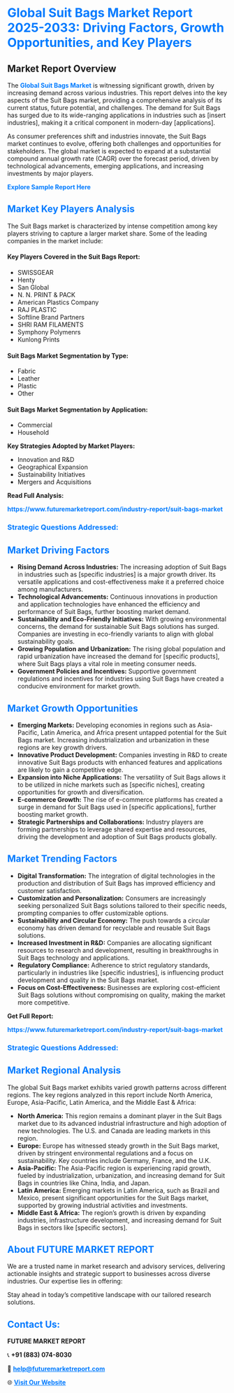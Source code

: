 <h1 style="color: #007BFF;">Global Suit Bags Market Report 2025-2033: Driving Factors, Growth Opportunities, and Key Players</h1>

<section id="overview">
<h2>Market Report Overview</h2>
<p>The <a href="https://www.futuremarketreport.com/industry-report/suit-bags-market" style="color: #007BFF; text-decoration: none;"><strong>Global Suit Bags Market</strong></a> is witnessing significant growth, driven by increasing demand across various industries. This report delves into the key aspects of the Suit Bags market, providing a comprehensive analysis of its current status, future potential, and challenges. The demand for Suit Bags has surged due to its wide-ranging applications in industries such as [insert industries], making it a critical component in modern-day [applications].</p>
<p>As consumer preferences shift and industries innovate, the Suit Bags market continues to evolve, offering both challenges and opportunities for stakeholders. The global market is expected to expand at a substantial compound annual growth rate (CAGR) over the forecast period, driven by technological advancements, emerging applications, and increasing investments by major players.</p>
</section>

<section id="overview">
<p><a href="https://www.futuremarketreport.com/request-sample/reportId=61795" style="color: #007BFF; text-decoration: none;"><strong>Explore Sample Report Here</strong></a></p>
</section>

<section id="key-players">
<h2 style="color: #007BFF;">Market Key Players Analysis</h2>
<p>The Suit Bags market is characterized by intense competition among key players striving to capture a larger market share. Some of the leading companies in the market include:</p>
<h4>Key Players Covered in the Suit Bags Report:</h4>
<ul><li>SWISSGEAR</li><li>Henty</li><li>San Global</li><li>N. N. PRINT &amp; PACK</li><li>American Plastics Company</li><li>RAJ PLASTIC</li><li>Softline Brand Partners</li><li>SHRI RAM FILAMENTS</li><li>Symphony Polymenrs</li><li>Kunlong Prints</li></ul>
<h4>Suit Bags Market Segmentation by Type:</h4>
<ul><li>Fabric</li><li>Leather</li><li>Plastic</li><li>Other</li></ul>

<h4>Suit Bags Market Segmentation by Application:</h4>
<ul><li>Commercial</li><li>Household</li></ul>
<p><strong>Key Strategies Adopted by Market Players:</strong></p>
<ul>
<li>Innovation and R&D</li>
<li>Geographical Expansion</li>
<li>Sustainability Initiatives</li>
<li>Mergers and Acquisitions</li>
</ul>
</section>

<section>
<p><strong>Read Full Analysis: </strong></p><a href="https://www.futuremarketreport.com/industry-report/suit-bags-market" style="color: #007BFF; text-decoration: none;"><strong>https://www.futuremarketreport.com/industry-report/suit-bags-market</strong></a>
<h3 style="color: #007BFF;">Strategic Questions Addressed:</h3>
</section>

<section id="driving-factors">
<h2 style="color: #007BFF;">Market Driving Factors</h2>
<ul>
<li><strong>Rising Demand Across Industries:</strong> The increasing adoption of Suit Bags in industries such as [specific industries] is a major growth driver. Its versatile applications and cost-effectiveness make it a preferred choice among manufacturers.</li>
<li><strong>Technological Advancements:</strong> Continuous innovations in production and application technologies have enhanced the efficiency and performance of Suit Bags, further boosting market demand.</li>
<li><strong>Sustainability and Eco-Friendly Initiatives:</strong> With growing environmental concerns, the demand for sustainable Suit Bags solutions has surged. Companies are investing in eco-friendly variants to align with global sustainability goals.</li>
<li><strong>Growing Population and Urbanization:</strong> The rising global population and rapid urbanization have increased the demand for [specific products], where Suit Bags plays a vital role in meeting consumer needs.</li>
<li><strong>Government Policies and Incentives:</strong> Supportive government regulations and incentives for industries using Suit Bags have created a conducive environment for market growth.</li>
</ul>
</section>

<section id="growth-opportunities">
<h2 style="color: #007BFF;">Market Growth Opportunities</h2>
<ul>
<li><strong>Emerging Markets:</strong> Developing economies in regions such as Asia-Pacific, Latin America, and Africa present untapped potential for the Suit Bags market. Increasing industrialization and urbanization in these regions are key growth drivers.</li>
<li><strong>Innovative Product Development:</strong> Companies investing in R&D to create innovative Suit Bags products with enhanced features and applications are likely to gain a competitive edge.</li>
<li><strong>Expansion into Niche Applications:</strong> The versatility of Suit Bags allows it to be utilized in niche markets such as [specific niches], creating opportunities for growth and diversification.</li>
<li><strong>E-commerce Growth:</strong> The rise of e-commerce platforms has created a surge in demand for Suit Bags used in [specific applications], further boosting market growth.</li>
<li><strong>Strategic Partnerships and Collaborations:</strong> Industry players are forming partnerships to leverage shared expertise and resources, driving the development and adoption of Suit Bags products globally.</li>
</ul>
</section>

<section id="trending-factors">
<h2 style="color: #007BFF;">Market Trending Factors</h2>
<ul>
<li><strong>Digital Transformation:</strong> The integration of digital technologies in the production and distribution of Suit Bags has improved efficiency and customer satisfaction.</li>
<li><strong>Customization and Personalization:</strong> Consumers are increasingly seeking personalized Suit Bags solutions tailored to their specific needs, prompting companies to offer customizable options.</li>
<li><strong>Sustainability and Circular Economy:</strong> The push towards a circular economy has driven demand for recyclable and reusable Suit Bags solutions.</li>
<li><strong>Increased Investment in R&D:</strong> Companies are allocating significant resources to research and development, resulting in breakthroughs in Suit Bags technology and applications.</li>
<li><strong>Regulatory Compliance:</strong> Adherence to strict regulatory standards, particularly in industries like [specific industries], is influencing product development and quality in the Suit Bags market.</li>
<li><strong>Focus on Cost-Effectiveness:</strong> Businesses are exploring cost-efficient Suit Bags solutions without compromising on quality, making the market more competitive.</li>
</ul>
</section>

<section>
<p><strong>Get Full Report: </strong></p><a href="https://www.futuremarketreport.com/industry-report/suit-bags-market" style="color: #007BFF; text-decoration: none;"><strong>https://www.futuremarketreport.com/industry-report/suit-bags-market</strong></a>
<h3 style="color: #007BFF;">Strategic Questions Addressed:</h3>
</section>


<section id="regional-analysis">
<h2 style="color: #007BFF;">Market Regional Analysis</h2>
<p>The global Suit Bags market exhibits varied growth patterns across different regions. The key regions analyzed in this report include North America, Europe, Asia-Pacific, Latin America, and the Middle East & Africa:</p>
<ul>
<li><strong>North America:</strong> This region remains a dominant player in the Suit Bags market due to its advanced industrial infrastructure and high adoption of new technologies. The U.S. and Canada are leading markets in this region.</li>
<li><strong>Europe:</strong> Europe has witnessed steady growth in the Suit Bags market, driven by stringent environmental regulations and a focus on sustainability. Key countries include Germany, France, and the U.K.</li>
<li><strong>Asia-Pacific:</strong> The Asia-Pacific region is experiencing rapid growth, fueled by industrialization, urbanization, and increasing demand for Suit Bags in countries like China, India, and Japan.</li>
<li><strong>Latin America:</strong> Emerging markets in Latin America, such as Brazil and Mexico, present significant opportunities for the Suit Bags market, supported by growing industrial activities and investments.</li>
<li><strong>Middle East & Africa:</strong> The region’s growth is driven by expanding industries, infrastructure development, and increasing demand for Suit Bags in sectors like [specific sectors].</li>
</ul>
</section>

<footer>
<h2 style="color: #007BFF;">About FUTURE MARKET REPORT</h2>
<p>We are a trusted name in market research and advisory services, delivering actionable insights and strategic support to businesses across diverse industries. Our expertise lies in offering:</p>

<p>Stay ahead in today’s competitive landscape with our tailored research solutions.</p>

<h2 style="color: #007BFF;">Contact Us:</h2>
<p><strong>FUTURE MARKET REPORT</strong></p>
<p>📞 <strong>+91 (883) 074-8030</strong></p>
<p>📧 <strong><a href="mailto:help@futuremarketreport.com" style="color: #007BFF;">help@futuremarketreport.com</a></strong></p>
<p>🌐 <strong><a href="https://www.futuremarketreport.com/" style="color: #007BFF;">Visit Our Website</a></strong></p>
</footer>